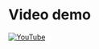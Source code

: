 # Video demo

[![YouTube](http://i.ytimg.com/vi/Sv2364cqCN4/hqdefault.jpg)](https://www.youtube.com/watch?v=Sv2364cqCN4)

